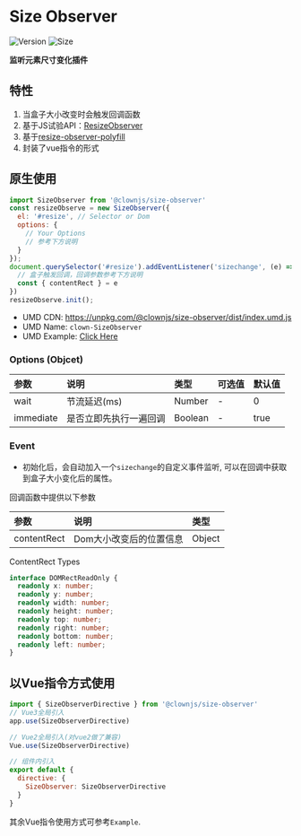 # Size Observer

![Version](https://img.shields.io/npm/v/@clownjs/size-observer)
![Size](https://img.shields.io/bundlephobia/min/@clownjs/size-observer?color=%2344cc88)

**监听元素尺寸变化插件**

## 特性
1. 当盒子大小改变时会触发回调函数
2. 基于JS试验API：[ResizeObserver](https://developer.mozilla.org/en-US/docs/Web/API/Resize_Observer_API)
3. 基于[resize-observer-polyfill](https://github.com/que-etc/resize-observer-polyfill)
4. 封装了vue指令的形式

## 原生使用
```js
import SizeObserver from '@clownjs/size-observer'
const resizeObserve = new SizeObserver({ 
  el: '#resize', // Selector or Dom
  options: {
    // Your Options
    // 参考下方说明
  }
});
document.querySelector('#resize').addEventListener('sizechange', (e) => {
  // 盒子触发回调，回调参数参考下方说明
  const { contentRect } = e
})
resizeObserve.init();
```

+ UMD CDN: <a href="https://unpkg.com/@clownjs/size-observer/dist/index.umd.js" target="_blank">https://unpkg.com/@clownjs/size-observer/dist/index.umd.js</a>
+ UMD Name: `clown-SizeObserver`
+ UMD Example: <a href="https://codepen.io/UniqueCrownClown/pen/zYNOKpX" target="_blank">Click Here</a>

### Options (Objcet)
|参数|说明|类型|可选值|默认值|
|:---|:---|:---|:---|:---|
|wait|节流延迟(ms)|Number|-|0|
|immediate|是否立即先执行一遍回调|Boolean|-|true|

### Event
+ 初始化后，会自动加入一个`sizechange`的自定义事件监听, 可以在回调中获取到盒子大小变化后的属性。

回调函数中提供以下参数

|参数|说明|类型|
|:---|:---|:---|
|contentRect|Dom大小改变后的位置信息|Object|

ContentRect Types
```ts
interface DOMRectReadOnly {
  readonly x: number;
  readonly y: number;
  readonly width: number;
  readonly height: number;
  readonly top: number;
  readonly right: number;
  readonly bottom: number;
  readonly left: number;
}
```

## 以Vue指令方式使用
```js
import { SizeObserverDirective } from '@clownjs/size-observer'
// Vue3全局引入
app.use(SizeObserverDirective)

// Vue2全局引入(对vue2做了兼容)
Vue.use(SizeObserverDirective)

// 组件内引入
export default {
  directive: {
    SizeObserver: SizeObserverDirective
  }
}
```

其余Vue指令使用方式可参考`Example`.
